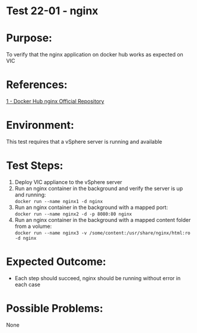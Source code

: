 Test 22-01 - nginx
=======

# Purpose:
To verify that the nginx application on docker hub works as expected on VIC

# References:
[1 - Docker Hub nginx Official Repository](https://hub.docker.com/_/nginx/)

# Environment:
This test requires that a vSphere server is running and available

# Test Steps:
1. Deploy VIC appliance to the vSphere server
2. Run an nginx container in the background and verify the server is up and running:  
``docker run --name nginx1 -d nginx``
3. Run an nginx container in the background with a mapped port:  
`docker run --name nginx2 -d -p 8080:80 nginx`
4. Run an nginx container in the background with a mapped content folder from a volume:  
`docker run --name nginx3 -v /some/content:/usr/share/nginx/html:ro -d nginx`

# Expected Outcome:
* Each step should succeed, nginx should be running without error in each case

# Possible Problems:
None

